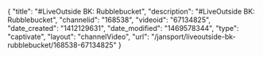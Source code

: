 {
    "title": "#LiveOutside BK: Rubblebucket",
    "description": "#LiveOutside BK: Rubblebucket",
    "channelid": "168538",
    "videoid": "67134825",
    "date_created": "1412129631",
    "date_modified": "1469578344",
    "type": "captivate",
    "layout": "channelVideo",
    "url": "\/jansport\/liveoutside-bk-rubblebucket\/168538-67134825"
}